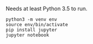 Needs at least Python 3.5 to run.

    python3 -m venv env
    source env/bin/activate
    pip install jupyter
    jupyter notebook
